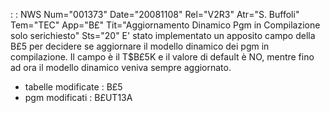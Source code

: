  :  : NWS Num="001373" Date="20081108" Rel="V2R3" Atr="S. Buffoli" Tem="TEC" App="B£" Tit="Aggiornamento Dinamico Pgm in Compilazione solo serichiesto" Sts="20"
E' stato implementato un apposito campo della B£5 per decidere se aggiornare il modello dinamico dei pgm in compilazione. Il campo è il T$B£5K e il valore di default è NO, mentre fino ad ora il modello dinamico veniva sempre aggiornato.

* tabelle modificate :  B£5
* pgm modificati :  B£UT13A


